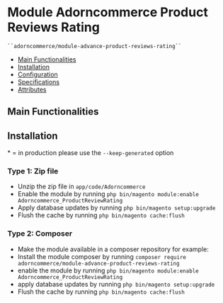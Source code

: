# Module Adorncommerce Product Reviews Rating

    ``adorncommerce/module-advance-product-reviews-rating``

 - [Main Functionalities](#markdown-header-main-functionalities)
 - [Installation](#markdown-header-installation)
 - [Configuration](#markdown-header-configuration)
 - [Specifications](#markdown-header-specifications)
 - [Attributes](#markdown-header-attributes)


## Main Functionalities


## Installation
\* = in production please use the `--keep-generated` option

### Type 1: Zip file

 - Unzip the zip file in `app/code/Adorncommerce`
 - Enable the module by running `php bin/magento module:enable Adorncommerce_ProductReviewRating`
 - Apply database updates by running `php bin/magento setup:upgrade`
 - Flush the cache by running `php bin/magento cache:flush`

### Type 2: Composer

 - Make the module available in a composer repository for example:
 - Install the module composer by running `composer require adorncommerce/module-advance-product-reviews-rating`
 - enable the module by running `php bin/magento module:enable Adorncommerce_ProductReviewRating`
 - apply database updates by running `php bin/magento setup:upgrade`
 - Flush the cache by running `php bin/magento cache:flush`




